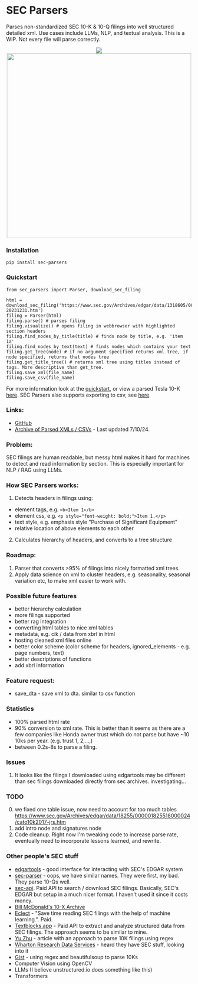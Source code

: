 # SEC Parsers
Parses non-standardized SEC 10-K & 10-Q filings into well structured detailed xml. Use cases include LLMs, NLP, and textual analysis. This is a WIP. Not every file will parse correctly.

<div align="center">
  <img src="https://raw.githubusercontent.com/john-friedman/SEC-Parsers/main/Assets/tesla_visualization.png">
</div>
<div align="center">
  <img src="https://raw.githubusercontent.com/john-friedman/SEC-Parsers/main/Assets/tesla_tree_v2.png" width="500">
</div>


### Installation
```pip install sec-parsers```

### Quickstart
```
from sec_parsers import Parser, download_sec_filing

html = download_sec_filing('https://www.sec.gov/Archives/edgar/data/1318605/000162828024002390/tsla-20231231.htm')
filing = Parser(html)
filing.parse() # parses filing
filing.visualize() # opens filing in webbrowser with highlighted section headers
filing.find_nodes_by_title(title) # finds node by title, e.g. 'item 1a'
filing.find_nodes_by_text(text) # finds nodes which contains your text
filing.get_tree(node) # if no argument specified returns xml tree, if node specified, returns that nodes tree
filing.get_title_tree() # returns xml tree using titles instead of tags. More descriptive than get_tree.
filing.save_xml(file_name)
filing.save_csv(file_name)
```

For more information look at the [quickstart](Examples/quickstart.ipynb), or view a parsed Tesla 10-K [here](Examples/tesla_10k.xml). SEC Parsers also supports exporting to csv, see [here](Examples/tesla_10k.csv).

### Links: 
* [GitHub](https://github.com/john-friedman/SEC-Parsers/)
* [Archive of Parsed XMLs / CSVs](https://www.dropbox.com/scl/fo/np1lpow7r3bissz80ze3o/AKGM8skBrUfEGlSweofAUDU?rlkey=cz1r78jofntjeq4ax2vb2yd0u&e=1&st=mdcwgfcm&dl=0) - Last updated 7/10/24.

### Problem:
SEC filings are human readable, but messy html makes it hard for machines to detect and read information by section. This is especially important for NLP / RAG using LLMs.

### How SEC Parsers works:
1. Detects headers in filings using:
* element tags, e.g. `<b>Item 1</b>`
* element css, e.g. `<p style="font-weight: bold;">Item 1.</p>`
* text style, e.g. emphasis style "Purchase of Significant Equipment"
* relative location of above elements to each other
2. Calculates hierarchy of headers, and converts to a tree structure

### Roadmap:
1. Parser that converts >95% of filings into nicely formatted xml trees. 
2. Apply data science on xml to cluster headers, e.g. seasonality, seasonal variation etc, to make xml easier to work with.

### Possible future features
* better hierarchy calculation
* more filings supported
* better rag integration
* converting html tables to nice xml tables
* metadata, e.g. cik / data from xbrl in html
* hosting cleaned xml files online
* better color scheme (color scheme for headers, ignored_elements - e.g. page numbers, text)
* better descriptions of functions
* add xbrl information

### Feature request:
* save_dta - save xml to dta. similar to csv function

### Statistics
* 100% parsed html rate
* 90% conversion to xml rate. This is better than it seems as there are a few companies like Honda owner trust which do not parse but have ~10 10ks per year. (e.g. trust 1, 2,...,)
* between 0.2s-8s to parse a filing.

### Issues
1. It looks like the filings I downloaded using edgartools may be different than sec filings downloaded directly from sec archives. investigating...

### TODO
0. we fixed one table issue, now need to account for too much tables https://www.sec.gov/Archives/edgar/data/18255/000001825518000024/cato10k2017-jrs.htm
1. add intro node and signatures node
2. Code cleanup. Right now I'm tweaking code to increase parse rate, eventually need to incorporate lessons learned, and rewrite.

### Other people's SEC stuff
* [edgartools](https://github.com/dgunning/edgartools) - good interface for interacting with SEC's EDGAR system
* [sec-parser](https://github.com/alphanome-ai/sec-parser) - oops, we have similar names. They were first, my bad. They parse 10-Qs well.
* [sec-api](https://sec-api.io/). Paid API to search / download SEC filings. Basically, SEC's EDGAR but setup in a much nicer format. I haven't used it since it costs money.
* [Bill McDonald's 10-X Archive](https://sraf.nd.edu/data/stage-one-10-x-parse-data/)
* [Eclect](https://eclect.us/) - "Save time reading SEC filings with the help of machine learning.". Paid.
* [Textblocks.app](https://www.textblocks.app/) - Paid API to extract and analyze structured data from SEC filings. The approach seems to be similar to mine.
* [Yu Zhu](https://yuzhu.run/how-to-parse-10x/) - article with an approach to parse 10K filings using regex
* [Wharton Research Data Services](https://wrds-www.wharton.upenn.edu/pages/grid-items/sec-analytics-suite/) - heard they have SEC stuff, looking into it
* [Gist](https://gist.github.com/anshoomehra/ead8925ea291e233a5aa2dcaa2dc61b2) - using regex and beautifulsoup to parse 10Ks
* Computer Vision using OpenCV
* LLMs (I believe unstructured.io does something like this)
* Transformers 
